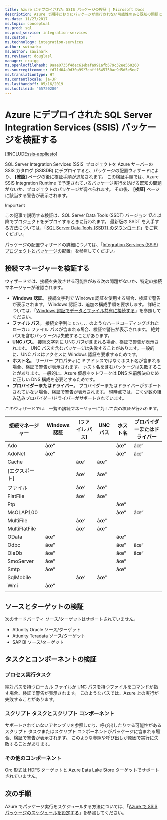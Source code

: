 ```yaml
---
title: Azure にデプロイされた SSIS パッケージの検証 | Microsoft Docs
description: Azure で期待どおりにパッケージが実行されない可能性のある既知の問題について、SSIS のパッケージの配置ウィザードでパッケージを確認する方法について説明します。
ms.date: 11/27/2017
ms.topic: conceptual
ms.prod: sql
ms.prod_service: integration-services
ms.custom: ''
ms.technology: integration-services
author: swinarko
ms.author: sawinark
ms.reviewer: douglasl
manager: craigg
ms.openlocfilehash: 9aae0735f4dec61ebafa991afb579c32ee560260
ms.sourcegitcommit: fd71d04a9d30a9927cbfff645750ac9d5d5e5ee7
ms.translationtype: HT
ms.contentlocale: ja-JP
ms.lasthandoff: 05/16/2019
ms.locfileid: "65720280"
---
```

# <a name="validate-sql-server-integration-services-ssis-packages-deployed-to-azure"></a>Azure にデプロイされた SQL Server Integration Services (SSIS) パッケージを検証する

[!INCLUDE[ssis-appliesto](../../includes/ssis-appliesto-ssvrpluslinux-asdb-asdw-xxx.md)]



SQL Server Integration Services (SSIS) プロジェクトを Azure サーバーの SSIS カタログ (SSISDB) にデプロイすると、パッケージの配置ウィザードにより、 **[確認]** ページの後に検証手順が追加されます。 この検証手順では、Azure SSIS Integration Runtime で予定されているパッケージ実行を妨げる既知の問題がないか、プロジェクトのパッケージが調べられます。 その後、 **[検証]** ページに該当する警告が表示されます。

> [!IMPORTANT]
> この記事で説明する検証は、SQL Server Data Tools (SSDT) バージョン 17.4 以降でプロジェクトをデプロイするときに行われます。 最新版の SSDT を入手する方法については、「[SQL Server Data Tools (SSDT) のダウンロード](../../ssdt/download-sql-server-data-tools-ssdt.md)」をご覧ください。

パッケージの配置ウィザードの詳細については、「[Integration Services (SSIS) プロジェクトとパッケージの配置](../packages/deploy-integration-services-ssis-projects-and-packages.md)」を参照してください。

## <a name="validate-connection-managers"></a>接続マネージャーを検証する

ウィザードでは、接続を失敗させる可能性がある次の問題がないか、特定の接続マネージャーが確認されます。
- **Windows 認証**。 接続文字列で Windows 認証を使用する場合、検証で警告が表示されます。 Windows 認証は、追加の構成手順を要求します。 詳細については、「[Windows 認証でデータとファイル共有に接続する](ssis-azure-connect-with-windows-auth.md)」を参照してください。
- **ファイル パス**。 接続文字列に `C:\\...` のようなハードコーディングされたローカル ファイル パスが含まれる場合、検証で警告が表示されます。 絶対パスを含むパッケージは失敗することがあります。
- **UNC パス**。 接続文字列に UNC パスが含まれる場合、検証で警告が表示されます。 UNC パスを含むパッケージは失敗することがあります。一般的に、UNC パスはアクセスに Windows 認証を要求するためです。
- **ホスト名**。 サーバー プロパティに IP アドレスではなくホスト名が含まれる場合、検証で警告が表示されます。 ホスト名を含むパッケージは失敗することがあります。一般的に、Azure 仮想ネットワークは DNS 名前解決のために正しい DNS 構成を必要とするためです。
- **プロバイダーまたはドライバー**。 プロバイダーまたはドライバーがサポートされていない場合、検証で警告が表示されます。 現時点では、ごく少数の組み込みプロバイダー/ドライバーがサポートされています。

このウィザードでは、一覧の接続マネージャーに対して次の検証が行われます。

| 接続マネージャー | Windows 認証 | [ファイル パス] | UNC パス | ホスト名 | プロバイダーまたはドライバー |
|--------------------|----------|-----------|-----|-----------|-------------------|
| Ado                | âœ“        |           |     | âœ“         | âœ“                 |
| AdoNet             | âœ“        |           |     | âœ“         | âœ“                 |
| Cache              |          | âœ“         | âœ“   |           |                   |
| [エクスポート]              |          | âœ“         | âœ“   |           |                   |
| ファイル               |          | âœ“         | âœ“   |           |                   |
| FlatFile           |          | âœ“         | âœ“   |           |                   |
| Ftp                |          |           |     | âœ“         |                   |
| MsOLAP100          |          |           |     | âœ“         | âœ“                 |
| MultiFile          |          | âœ“         | âœ“   |           |                   |
| MultiFlatFile      |          | âœ“         | âœ“   |           |                   |
| OData              | âœ“        |           |     | âœ“         |                   |
| Odbc               | âœ“        |           |     | âœ“         | âœ“                 |
| OleDb              | âœ“        |           |     | âœ“         | âœ“                 |
| SmoServer          | âœ“        |           |     | âœ“         |                   |
| Smtp               | âœ“        |           |     | âœ“         |                   |
| SqlMobile          |          | âœ“         | âœ“   |           |                   |
| Wmi                | âœ“        |           |     |           |                   |
|||||||

## <a name="validate-sources-and-destinations"></a>ソースとターゲットの検証
次のサードパーティ ソース/ターゲットはサポートされていません。

-   Attunity Oracle ソース/ターゲット
-   Attunity Teradata ソース/ターゲット
-   SAP BI ソース/ターゲット

## <a name="validate-tasks-and-components"></a>タスクとコンポーネントの検証

### <a name="execute-process-task"></a>プロセス実行タスク

絶対パスを持つローカル ファイルか UNC パスを持つファイルをコマンドが指す場合、検証で警告が表示されます。 このようなパスでは、Azure 上の実行が失敗することがあります。

### <a name="script-task-and-script-component"></a>スクリプト タスクとスクリプト コンポーネント

サポートされていないアセンブリを参照したり、呼び出したりする可能性があるスクリプト タスクまたはスクリプト コンポーネントがパッケージに含まれる場合、検証で警告が表示されます。 このような参照や呼び出しが原因で実行に失敗することがあります。

### <a name="other-components"></a>その他のコンポーネント

Orc 形式は HDFS ターゲットと Azure Data Lake Store ターゲットでサポートされていません。

## <a name="next-steps"></a>次の手順
Azure でパッケージ実行をスケジュールする方法については、「[Azure で SSIS パッケージのスケジュールを設定する](ssis-azure-schedule-packages.md)」を参照してください。
